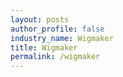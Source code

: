 ```yaml
---
layout: posts 
author_profile: false 
industry_name: Wigmaker
title: Wigmaker
permalink: /wigmaker
---
```

